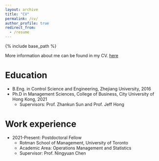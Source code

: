 ```yaml
---
layout: archive
title: "CV"
permalink: /cv/
author_profile: true
redirect_from:
  - /resume
---
```


{% include base_path %}

More information about me can be found in my CV. [here](/files/WenhaoLi_CV_Postdoc.pdf)

Education
======
* B.Eng. in Control Science and Engineering, Zhejiang University, 2016
* Ph.D in Management Sciences, College of Business, City University of Hong Kong, 2021
  * Supervisors: Prof. Zhankun Sun and Prof. Jeff Hong

Work experience
======
* 2021-Present: Postdoctoral Fellow
  * Rotman School of Management, University of Toronto
  * Academic Area: Operations Management and Statistics
  * Supervisor: Prof. Ningyuan Chen
